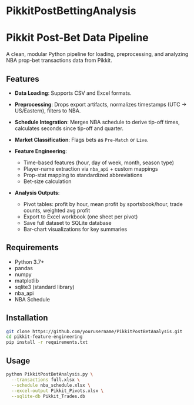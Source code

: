 # PikkitPostBettingAnalysis
# Pikkit Post-Bet Data Pipeline

A clean, modular Python pipeline for loading, preprocessing, and analyzing NBA prop-bet transactions data from Pikkit.

## Features

* **Data Loading**: Supports CSV and Excel formats.
* **Preprocessing**: Drops export artifacts, normalizes timestamps (UTC → US/Eastern), filters to NBA.
* **Schedule Integration**: Merges NBA schedule to derive tip-off times, calculates seconds since tip-off and quarter.
* **Market Classification**: Flags bets as `Pre-Match` or `Live`.
* **Feature Engineering**:

  * Time-based features (hour, day of week, month, season type)
  * Player-name extraction via `nba_api` + custom mappings
  * Prop-stat mapping to standardized abbreviations
  * Bet-size calculation
* **Analysis Outputs**:

  * Pivot tables: profit by hour, mean profit by sportsbook/hour, trade counts, weighted avg profit
  * Export to Excel workbook (one sheet per pivot)
  * Save full dataset to SQLite database
  * Bar-chart visualizations for key summaries

## Requirements

* Python 3.7+
* pandas
* numpy
* matplotlib
* sqlite3 (standard library)
* nba\_api
* NBA Schedule

## Installation

```bash
git clone https://github.com/yourusername/PikkitPostBetAnalysis.git
cd pikkit-feature-engineering
pip install -r requirements.txt
```

## Usage

```bash
python PikkitPostBetAnalysis.py \
  --transactions full.xlsx \
  --schedule nba_schedule.xlsx \
  --excel-output Pikkit_Pivots.xlsx \
  --sqlite-db Pikkit_Trades.db
```

##
